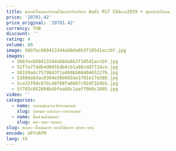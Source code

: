 ```yaml
---
title: ขอบบังโคลนคาร์บอนไฟเบอร์สำหรับรถ Audi RS7 C8ซีดาน2019 + ชุดแต่งบังโคลน
price: '20701.42'
price_original: '20701.42'
currency: THB
discount: ''
rating: 4
volume: 80
image: S6b7ec660413344a68da6b3f105d1accbY.jpg
images:
  - S6b7ec660413344a68da6b3f105d1accbY.jpg
  - S2f7a77ddb4d0455db6cb1a08cdd7714cn.jpg
  - S8159adc7579843f1a0b0bb6840465227b.jpg
  - S260da6dac8304e36b603ae1f01e17e58D.jpg
  - Sca32f9dc87bc48f88fa0887c92df1b4bS.jpg
  - Sf783c052894b4bfea68c1aaff9b9c1805.jpg
video: ''
categories:
  - name: รถยนต์และรถจักรยานยนต์
    slug: รถยนต-และรถจ-กรยานยนต
  - name: ชิ้นส่วนด้านนอก
    slug: นส-วนด-านนอก
slug: ขอบบ-งโคลนคาร-บอนไฟเบอร-สำหร-บรถ
encode: oFYsRfM
lang: th
---
```

  